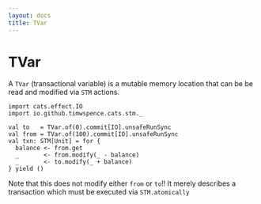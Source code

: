 ```yaml
---
layout: docs
title: TVar
---
```

# TVar

A `TVar` (transactional variable) is a mutable memory location that can be be
read and modified via `STM` actions.

```tut
import cats.effect.IO
import io.github.timwspence.cats.stm._

val to   = TVar.of(0).commit[IO].unsafeRunSync
val from = TVar.of(100).commit[IO].unsafeRunSync
val txn: STM[Unit] = for {
  balance <- from.get
  _       <- from.modify(_ - balance)
  _       <- to.modify(_ + balance)
} yield ()
```

Note that this does not modify either `from` or `to`!! It merely describes a
transaction which must be executed via `STM.atomically`

